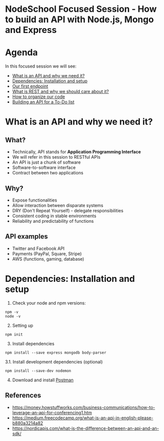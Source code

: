 # NodeSchool Focused Session - How to build an API with Node.js, Mongo and Express

# Agenda
In this focused session we will see:

* [What is an API and why we need it?]()
* [Dependencies: Installation and setup]()
* [Our first endpoint]()
* [What is REST and why we should care about it?]()
* [How to organize our code]()
* [Building an API for a To-Do list]()

# What is an API and why we need it?

## What?
* Technically, API stands for **Application Programming Interface**
* We will refer in this session to RESTful APIs
* An API is just a chunk of software
* Software-to-software interface
* Contract between two applications

## Why?
* Expose functionalities
* Allow interaction between disparate systems
* DRY (Don't Repeat Yourself) - delegate responsibilities
* Consistent coding in stable environments
* Reliability and predictability of functions

## API examples
* Twitter and Facebook API
* Payments (PayPal, Square, Stripe)
* AWS (functions, gaming, database)

# Dependencies: Installation and setup

1. Check your node and npm versions:
```
npm -v
node -v
```

2. Setting up
```
npm init
```

3. Install dependencies
```
npm install --save express mongodb body-parser
```

3.1. Install development dependencies (optional)
```
npm install --save-dev nodemon
```

4. Download and install [Postman](https://www.getpostman.com/downloads/)

## References
* https://money.howstuffworks.com/business-communications/how-to-leverage-an-api-for-conferencing1.htm
* https://medium.freecodecamp.org/what-is-an-api-in-english-please-b880a3214a82
* https://nordicapis.com/what-is-the-difference-between-an-api-and-an-sdk/
